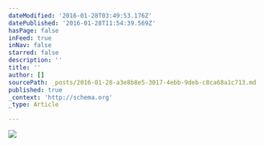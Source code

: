 ```yaml
---
dateModified: '2016-01-28T03:49:53.176Z'
datePublished: '2016-01-28T11:54:39.569Z'
hasPage: false
inFeed: true
inNav: false
starred: false
description: ''
title: ''
author: []
sourcePath: _posts/2016-01-28-a3e8b8e5-3017-4ebb-9deb-c8ca68a1c713.md
published: true
_context: 'http://schema.org'
_type: Article

---
```

![](https://the-grid-user-content.s3-us-west-2.amazonaws.com/23d8f1a7-b2f6-4e50-bdf0-1dea3bd695d0.jpg)